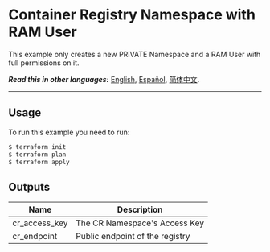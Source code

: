# Container Registry Namespace with RAM User
This example only creates a new PRIVATE Namespace and a RAM User with full permissions on it.

***Read this in other languages:*** [English](https://github.com/roura356a/terraform-alicloud-cr/blob/master/examples/basic/README.md), [Español](https://github.com/roura356a/terraform-alicloud-cr/blob/master/examples/basic/README.es-ES.md), [简体中文](https://github.com/roura356a/terraform-alicloud-cr/blob/master/examples/basic/README.zh-CN.md).

----------------------


## Usage
To run this example you need to run:

```bash
$ terraform init
$ terraform plan
$ terraform apply
```


## Outputs
| Name | Description |
|------|-------------|
| cr_access_key | The CR Namespace's Access Key |
| cr_endpoint | Public endpoint of the registry |
